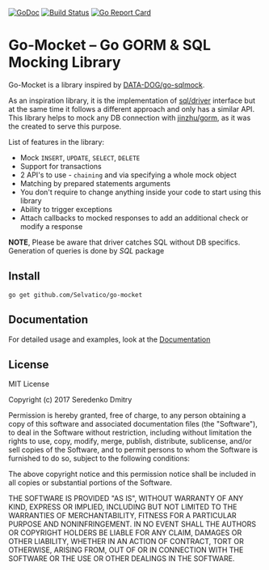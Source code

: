 [![GoDoc](https://godoc.org/github.com/syeo66/go-mocket?status.svg)](https://pkg.go.dev/github.com/syeo66/go-mocket)  [![Build Status](https://travis-ci.org/syeo66/go-mocket.svg?branch=master)](https://travis-ci.org/syeo66/go-mocket) [![Go Report Card](https://goreportcard.com/badge/github.com/syeo66/go-mocket)](https://goreportcard.com/report/github.com/syeo66/go-mocket)

# Go-Mocket – Go GORM & SQL Mocking Library

Go-Mocket is a library inspired by [DATA-DOG/go-sqlmock](https://github.com/DATA-DOG/go-sqlmock).

As an inspiration library, it is the implementation of [sql/driver](https://godoc.org/database/sql/driver) interface but at the same time it follows a different approach and only has a similar API.
This library helps to mock any DB connection with [jinzhu/gorm](https://github.com/jinzhu/gorm), as it was the created to serve this purpose.

List of features in the library:

* Mock `INSERT`, `UPDATE`, `SELECT`, `DELETE`
* Support for transactions
* 2 API's to use - `chaining` and via specifying a whole mock object
* Matching by prepared statements arguments
* You don't require to change anything inside your code to start using this library
* Ability to trigger exceptions
* Attach callbacks to mocked responses to add an additional check or modify a response

**NOTE**, Please be aware that driver catches SQL without DB specifics. Generation of queries is done by *SQL* package

## Install

```
go get github.com/Selvatico/go-mocket
```

## Documentation

For detailed usage and examples, look at the [Documentation](/DOCUMENTATION.md)

## License

MIT License

Copyright (c) 2017 Seredenko Dmitry

Permission is hereby granted, free of charge, to any person obtaining a copy
of this software and associated documentation files (the "Software"), to deal
in the Software without restriction, including without limitation the rights
to use, copy, modify, merge, publish, distribute, sublicense, and/or sell
copies of the Software, and to permit persons to whom the Software is
furnished to do so, subject to the following conditions:

The above copyright notice and this permission notice shall be included in all
copies or substantial portions of the Software.

THE SOFTWARE IS PROVIDED "AS IS", WITHOUT WARRANTY OF ANY KIND, EXPRESS OR
IMPLIED, INCLUDING BUT NOT LIMITED TO THE WARRANTIES OF MERCHANTABILITY,
FITNESS FOR A PARTICULAR PURPOSE AND NONINFRINGEMENT. IN NO EVENT SHALL THE
AUTHORS OR COPYRIGHT HOLDERS BE LIABLE FOR ANY CLAIM, DAMAGES OR OTHER
LIABILITY, WHETHER IN AN ACTION OF CONTRACT, TORT OR OTHERWISE, ARISING FROM,
OUT OF OR IN CONNECTION WITH THE SOFTWARE OR THE USE OR OTHER DEALINGS IN THE
SOFTWARE.
